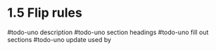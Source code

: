 # 1.5 Flip rules
#todo-uno description
#todo-uno section headings
#todo-uno fill out sections
#todo-uno update used by

